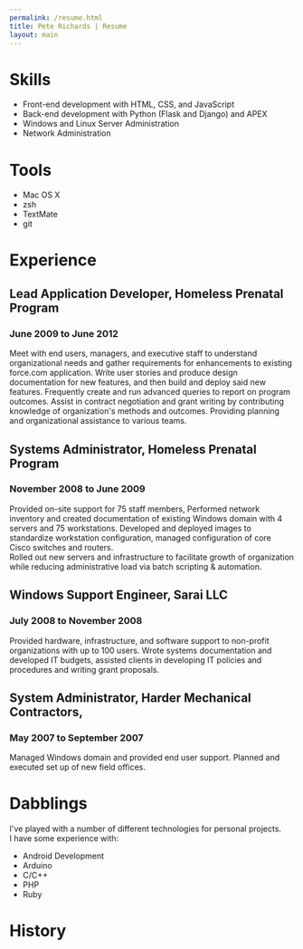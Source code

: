 ```yaml
---
permalink: /resume.html
title: Pete Richards | Resume
layout: main
---
```


# Skills

* Front-end development with HTML, CSS, and JavaScript
* Back-end development with Python (Flask and Django) and APEX
* Windows and Linux Server Administration
* Network Administration

# Tools

* Mac OS X
* zsh
* TextMate
* git

# Experience

## Lead Application Developer, Homeless Prenatal Program
### June 2009 to June 2012

Meet with end users, managers, and executive staff to understand organizational
needs and gather requirements for enhancements to existing force.com 
application.  Write user stories and produce design documentation for new 
features, and then build and deploy said new features.  Frequently create and 
run advanced queries to report on program outcomes.  Assist in contract 
negotiation and grant writing by contributing knowledge of organization's 
methods and outcomes.  Providing planning and organizational assistance to 
various teams.

## Systems Administrator, Homeless Prenatal Program
### November 2008 to June 2009

Provided on-site support for 75 staff members, Performed network inventory and 
created documentation of existing Windows domain with 4 servers and 75 
workstations.  Developed and deployed images to standardize workstation 
configuration, managed configuration of core Cisco switches and routers.  
Rolled out new servers and infrastructure to facilitate growth of organization 
while reducing administrative load via batch scripting & automation.

## Windows Support Engineer, Sarai LLC
### July 2008 to November 2008

Provided hardware, infrastructure, and software support to non-profit 
organizations with up to 100 users.  Wrote systems documentation and developed 
IT budgets, assisted clients in developing IT policies and procedures and
writing grant proposals.

## System Administrator, Harder Mechanical Contractors, 
### May 2007 to September 2007

Managed Windows domain and provided end user support.  Planned and executed set
up of new field offices.

# Dabblings
I've played with a number of different technologies for personal projects.  
I have some experience with:

* Android Development
* Arduino
* C/C++
* PHP
* Ruby

# History



